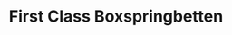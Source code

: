 ---
title: "First Class Boxspringbetten"
url: /wuppertal/first-class-boxspringbetten/
shop: Betten
---